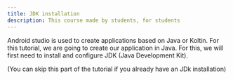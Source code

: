 ```yaml
---
title: JDK installation
description: This course made by students, for students 
---
```


Android studio is used to create applications based on Java or Koltin. For this tutorial, we are going to create our application in Java. For this, we will first need to install and configure JDK (Java Development Kit). 

(You can skip this part of the tutorial if you already have an JDk installation)


